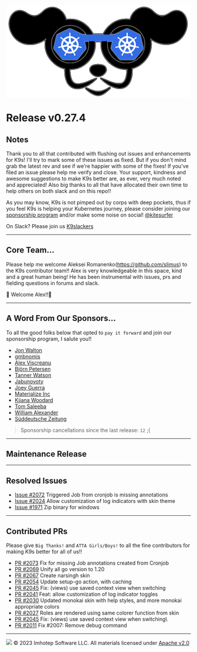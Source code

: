 <img src="https://raw.githubusercontent.com/derailed/k9s/master/assets/k9s.png" align="center" width="800" height="auto"/>

# Release v0.27.4

## Notes

Thank you to all that contributed with flushing out issues and enhancements for K9s! I'll try to mark some of these issues as fixed. But if you don't mind grab the latest rev and see if we're happier with some of the fixes! If you've filed an issue please help me verify and close. Your support, kindness and awesome suggestions to make K9s better are, as ever, very much noted and appreciated! Also big thanks to all that have allocated their own time to help others on both slack and on this repo!!

As you may know, K9s is not pimped out by corps with deep pockets, thus if you feel K9s is helping your Kubernetes journey, please consider joining our [sponsorship program](https://github.com/sponsors/derailed) and/or make some noise on social! [@kitesurfer](https://twitter.com/kitesurfer)

On Slack? Please join us [K9slackers](https://join.slack.com/t/k9sers/shared_invite/enQtOTA5MDEyNzI5MTU0LWQ1ZGI3MzliYzZhZWEyNzYxYzA3NjE0YTk1YmFmNzViZjIyNzhkZGI0MmJjYzhlNjdlMGJhYzE2ZGU1NjkyNTM)

---
## Core Team...

Please help me welcome Aleksei Romanenko(https://github.com/slimus) to the K9s contributor team!!
Alex is very knowledgeable in this space, kind and a great human being!
He has been instrumental with issues, prs and fielding questions in forums and slack.

🎉 Welcome Alex!!🎉

---

## A Word From Our Sponsors...

To all the good folks below that opted to `pay it forward` and join our sponsorship program, I salute you!!

* [Jon Walton](https://github.com/jon-walton)
* [gmbnomis](https://github.com/gmbnomis)
* [Alex Viscreanu](https://github.com/aexvir)
* [Björn Petersen](https://github.com/BjoernPetersen)
* [Tanner Watson](https://github.com/tannerwatson)
* [Jabunovoty](https://github.com/jabunovoty)
* [Joey Guerra](https://github.com/joeyguerra)
* [Materialize Inc](https://github.com/MaterializeInc)
* [Kijana Woodard](https://github.com/kijanawoodard)
* [Tom Saleeba](https://github.com/tomsaleeba)
* [William Alexander](https://github.com/carpetfuz)
* [Süddeutsche Zeitung](https://github.com/sueddeutsche)

> Sponsorship cancellations since the last release: `12` ;(

---

## Maintenance Release

---

## Resolved Issues

* [Issue #2072](https://github.com/derailed/k9s/issues/2072) Triggered Job from cronjob is missing annotations
* [Issue #2024](https://github.com/derailed/k9s/issues/2024) Allow customization of log indicators with skin theme
* [Issue #1971](https://github.com/derailed/k9s/issues/1971) Zip binary for windows

---

## Contributed PRs

Please give `Big Thanks!` and `ATTA Girls/Boys!` to all the fine contributors for making K9s better for all of us!!

* [PR #2073](https://github.com/derailed/k9s/pull/2073) Fix for missing Job annotations created from Cronjob
* [PR #2069](https://github.com/derailed/k9s/pull/2069) Unify all go version to 1.20
* [PR #2067](https://github.com/derailed/k9s/pull/2067) Create narsingh skin
* [PR #2054](https://github.com/derailed/k9s/pull/2054) Update setup-go action, with caching
* [PR #2045](https://github.com/derailed/k9s/pull/2045) Fix: (views) use saved context view when switching
* [PR #2041](https://github.com/derailed/k9s/pull/2041) Feat: allow customization of log indicator toggles
* [PR #2030](https://github.com/derailed/k9s/pull/2030) Updated monokai skin with help styles, and more monokai appropriate colors
* [PR #2027](https://github.com/derailed/k9s/pull/2027) Roles are rendered using same colorer function from skin
* [PR #2045](https://github.com/derailed/k9s/pull/2045) Fix: (views) use saved context view when switching\
* [PR #2011](https://github.com/derailed/k9s/pull/2011) Fix #2007: Remove debug command

---

<img src="https://raw.githubusercontent.com/derailed/k9s/master/assets/imhotep_logo.png" width="32" height="auto"/> © 2023 Imhotep Software LLC. All materials licensed under [Apache v2.0](http://www.apache.org/licenses/LICENSE-2.0)
